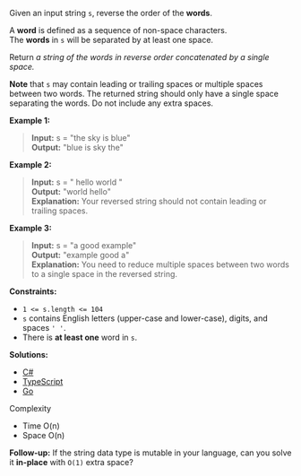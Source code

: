 Given an input string `s`, reverse the order of the **words**.

A **word** is defined as a sequence of non-space characters. The **words** in `s` will be separated by at least one space.

Return _a string of the words in reverse order concatenated by a single space._

**Note** that `s` may contain leading or trailing spaces or multiple spaces between two words. The returned string should only have a single space separating the words. Do not include any extra spaces.

**Example 1:**

> **Input:** s = "the sky is blue"  
> **Output:** "blue is sky the"

**Example 2:**

> **Input:** s = "  hello world  "  
> **Output:** "world hello"  
> **Explanation:** Your reversed string should not contain leading or trailing spaces.

**Example 3:**

> **Input:** s = "a good   example"  
> **Output:** "example good a"  
> **Explanation:** You need to reduce multiple spaces between two words to a single space in the reversed string.

**Constraints:**

- `1 <= s.length <= 104`
- `s` contains English letters (upper-case and lower-case), digits, and spaces `' '`.
- There is **at least one** word in `s`.

**Solutions:**

- [C#](./reverse-words-in-a-string.cs)
- [TypeScript](./reverse-words-in-a-string.ts)
- [Go](./reverse-words-in-a-string.go)

Complexity
- Time O(n)
- Space O(n)

**Follow-up:** If the string data type is mutable in your language, can you solve it **in-place** with `O(1)` extra space?